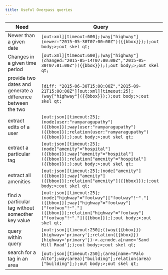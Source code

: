 ```yaml
---
title: Useful Overpass queries
---
```



Need | Query
---|---
Newer than a given date| `[out:xml][timeout:600];(way["highway"](newer:"2015-05-30T07:00:00Z")({{bbox}}););out body;>;out skel qt;`
Changes in a given time period|`[out:xml][timeout:600];(way["highway"](changed:"2015-05-14T07:00:00Z","2015-05-30T07:01:00Z")({{bbox}}););out body;>;out skel qt;`
provide two dates and generate a difference between the two| `[diff: "2015-06-30T15:00:00Z","2015-09-21T15:00:00Z"][out:xml][timeout:25];(way["highway"]({{bbox}}););out body;>;out skel qt;`
extract edits of a user| `[out:json][timeout:25];(node(user:"ramyaragupathy")({{bbox}});way(user:"ramyaragupathy")({{bbox}});relation(user:"ramyaragupathy")({{bbox}}););out body;>;out skel qt;`
extract a particular tag| `[out:json][timeout:25];(node["amenity"="hospital"]({{bbox}});way["amenity"="hospital"]({{bbox}});relation["amenity"="hospital"]({{bbox}}););out body;>;out skel qt;`
extract all amenities| `[out:json][timeout:25];(node["amenity"]({{bbox}});way["amenity"]({{bbox}});relation["amenity"]({{bbox}}););out body;>;out skel qt;`
find a particular tag without someother key value| `[out:json][timeout:25];(node["highway"="footway"]["footway"!~"."]({{bbox}});way["highway"="footway"]["footway"!~"."]({{bbox}});relation["highway"="footway"]["footway"!~"."]({{bbox}}););out body;>;out skel qt;`
query within query| `[out:json][timeout:250];((way({{bbox}})[highway='primary'];relation({{bbox}})[highway='primary'])->.a;node.a[name='Sand Hill Road'];);out body;>;out skel qt;`
search for a tag in an area| `[out:json][timeout:250];(area[name="Palo Alto"];way(area)["building"];relation(area)["building"];);out body;>;out skel qt;`